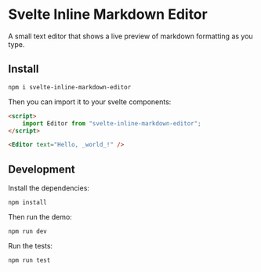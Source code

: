 # Svelte Inline Markdown Editor

A small text editor that shows a live preview of markdown formatting as you type.

## Install

```
npm i svelte-inline-markdown-editor
```

Then you can import it to your svelte components:

```html
<script>
	import Editor from "svelte-inline-markdown-editor";
</script>

<Editor text="Hello, _world_!" />
```

## Development

Install the dependencies:

```
npm install
```

Then run the demo:

```
npm run dev
```

Run the tests:

```
npm run test
```
